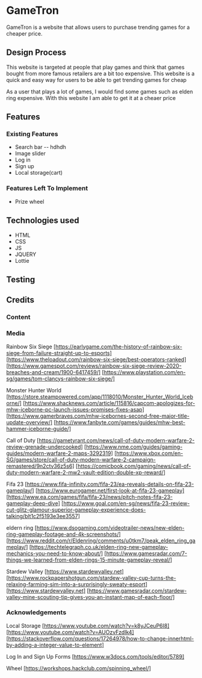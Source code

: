 # GameTron
GameTron is a website that allows users to purchase trending games for a cheaper price.

## Design Process
This website is targeted at people that play games and think that games bought from more famous retailers are a bit too expensive.
This website is a quick and easy way for users to be able to get trending games for cheap

As a user that plays a lot of games, I would find some games such as elden ring expensive. With this website I am able to get it at a cheaer price

## Features

### Existing Features
- Search bar
-- hdhdh
- Image slider
- Log in
- Sign up
- Local storage(cart)

### Features Left To Implement

- Prize wheel

## Technologies used
- HTML
- CSS
- JS
- JQUERY
- Lottie

## Testing 



## Credits

### Content

### Media
Rainbow Six Siege
[https://earlygame.com/the-history-of-rainbow-six-siege-from-failure-straight-up-to-esports]
[https://www.theloadout.com/rainbow-six-siege/best-operators-ranked]
[https://www.gamespot.com/reviews/rainbow-six-siege-review-2020-breaches-and-cream/1900-6417459/]
[https://www.playstation.com/en-sg/games/tom-clancys-rainbow-six-siege/]

Monster Hunter World
[https://store.steampowered.com/app/1118010/Monster_Hunter_World_Iceborne/]
[https://www.shacknews.com/article/115816/capcom-apologizes-for-mhw-iceborne-pc-launch-issues-promises-fixes-asap]
[https://www.gamerbraves.com/mhw-icebornes-second-free-major-title-update-overview/]
[https://www.fanbyte.com/games/guides/mhw-best-hammer-iceborne-guide/]

Call of Duty
[https://gametyrant.com/news/call-of-duty-modern-warfare-2-review-grenade-undercooked]
[https://www.nme.com/guides/gaming-guides/modern-warfare-2-maps-3292319]
[https://www.xbox.com/en-SG/games/store/call-of-duty-modern-warfare-2-campaign-remastered/9n2ctv36z5s6]
[https://comicbook.com/gaming/news/call-of-duty-modern-warfare-2-mw2-vault-edition-double-xp-reward/]

Fifa 23
[https://www.fifa-infinity.com/fifa-23/ea-reveals-details-on-fifa-23-gameplay/]
[https://www.eurogamer.net/first-look-at-fifa-23-gameplay]
[https://www.ea.com/games/fifa/fifa-23/news/pitch-notes-fifa-23-gameplay-deep-dive]
[https://www.goal.com/en-sg/news/fifa-23-review-cut-glitz-glamour-superior-gameplay-experience-does-talking/blt1c2f5193e3ee3557]

eldern ring
[https://www.dsogaming.com/videotrailer-news/new-elden-ring-gameplay-footage-and-4k-screenshots/]
[https://www.reddit.com/r/Eldenring/comments/u0tkm7/peak_elden_ring_gameplay/]
[https://techtelegraph.co.uk/elden-ring-new-gameplay-mechanics-you-need-to-know-about/]
[https://www.gamesradar.com/7-things-we-learned-from-elden-rings-15-minute-gameplay-reveal/]

Stardew Valley
[https://www.stardewvalley.net]
[https://www.rockpapershotgun.com/stardew-valley-cup-turns-the-relaxing-farming-sim-into-a-surprisingly-sweaty-esport]
[https://www.stardewvalley.net]
[https://www.gamesradar.com/stardew-valley-mine-scouting-tip-gives-you-an-instant-map-of-each-floor/]

### Acknowledgements
Local Storage
[https://www.youtube.com/watch?v=k8yJCeuP6I8]
[https://www.youtube.com/watch?v=AUOzvFzdIk4]
[https://stackoverflow.com/questions/17264978/how-to-change-innerhtml-by-adding-a-integer-value-to-element]

Log In and Sign Up Forms
[https://www.w3docs.com/tools/editor/5789]

Wheel
[https://workshops.hackclub.com/spinning_wheel/]